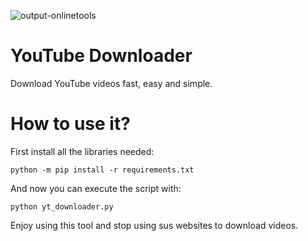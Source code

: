 ![output-onlinetools](https://github.com/limbocingo/yt-downloader/assets/71130071/b5c23fd6-f741-4561-8ba3-994a22a0d7ba)

# YouTube Downloader
Download YouTube videos fast, easy and simple.

# How to use it?
First install all the libraries needed:
```shell
python -m pip install -r requirements.txt
```
And now you can execute the script with:
```shell
python yt_downloader.py
```
Enjoy using this tool and stop using sus websites to download videos.
